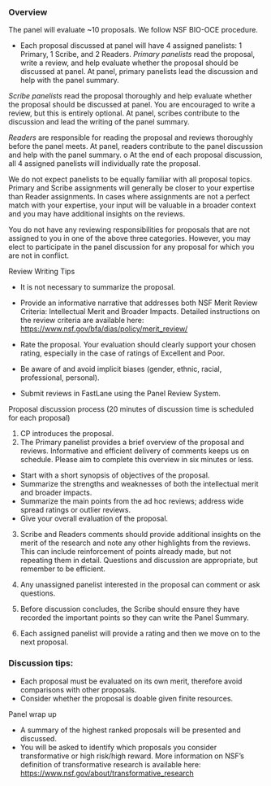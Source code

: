 ### Overview

The panel will evaluate ~10 proposals. We follow NSF BIO-OCE procedure.

-	Each proposal discussed at panel will have 4 assigned panelists: 1 Primary, 1 Scribe, and 2 Readers.
*Primary panelists* read the proposal, write a review, and help evaluate whether the proposal should be discussed at panel. At panel, primary panelists lead the discussion and help with the panel summary.

*Scribe panelists* read the proposal thoroughly and help evaluate whether the proposal should be discussed at panel. You are encouraged to write a review, but this is entirely optional. At panel, scribes contribute to the discussion and lead the writing of the panel summary.

*Readers* are responsible for reading the proposal and reviews thoroughly before the panel meets. At panel, readers contribute to the panel discussion and help with the panel summary.
o	At the end of each proposal discussion, all 4 assigned panelists will individually rate the proposal.

We do not expect panelists to be equally familiar with all proposal topics. Primary and Scribe assignments will
generally be closer to your expertise than Reader assignments. In cases where assignments are not a perfect match
with your expertise, your input will be valuable in a broader context and you may have additional insights on the
reviews.

You do not have any reviewing responsibilities for proposals that are not assigned to you in one of the above three
categories. However, you may elect to participate in the panel discussion for any proposal for which you are not in
conflict.


Review Writing Tips
-	It is not necessary to summarize the proposal.

-	Provide an informative narrative that addresses both NSF Merit Review Criteria: Intellectual Merit and Broader Impacts. Detailed instructions on the review criteria are available here:
https://www.nsf.gov/bfa/dias/policy/merit_review/

-	Rate the proposal. Your evaluation should clearly support your chosen rating, especially in the case of ratings of
Excellent and Poor.
-	Be aware of and avoid implicit biases (gender, ethnic, racial, professional, personal).
-	Submit reviews in FastLane using the Panel Review System.

Proposal discussion process (20 minutes of discussion time is scheduled for each proposal)
1. CP introduces the proposal.
2. The Primary panelist provides a brief overview of the proposal and reviews. Informative and efficient
delivery of comments keeps us on schedule. Please aim to complete this overview in six minutes or less.
-	Start with a short synopsis of objectives of the proposal.
-	Summarize the strengths and weaknesses of both the intellectual merit and broader impacts.
-	Summarize the main points from the ad hoc reviews; address wide spread ratings or outlier reviews.
-	Give your overall evaluation of the proposal.

3. Scribe and Readers comments should provide additional insights on the merit of the research and note any
other highlights from the reviews. This can include reinforcement of points already made, but not repeating
them in detail. Questions and discussion are appropriate, but remember to be efficient.

4. Any unassigned panelist interested in the proposal can comment or ask questions.

5. Before discussion concludes, the Scribe should ensure they have recorded the important points so they can
write the Panel Summary.

6. Each assigned panelist will provide a rating and then we move on to the next proposal.



### Discussion tips:
-	Each proposal must be evaluated on its own merit, therefore avoid comparisons with other proposals.
-	Consider whether the proposal is doable given finite resources.

Panel wrap up
-	A summary of the highest ranked proposals will be presented and discussed.
-	You will be asked to identify which proposals you consider transformative or high risk/high reward. More information on NSF’s definition of transformative research is available here: https://www.nsf.gov/about/transformative_research
